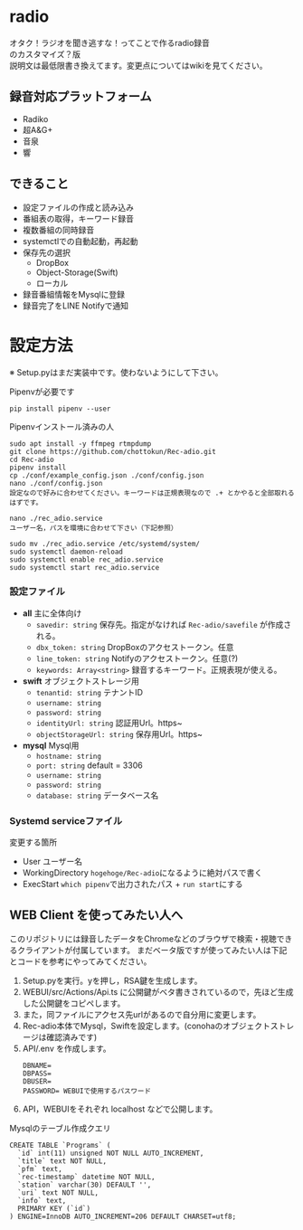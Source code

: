 # radio
オタク！ラジオを聞き逃すな！ってことで作るradio録音  
のカスタマイズ？版  
説明文は最低限書き換えてます。変更点についてはwikiを見てください。  

## 録音対応プラットフォーム
- Radiko
- 超A&G+
- 音泉
- 響

## できること
- 設定ファイルの作成と読み込み
- 番組表の取得，キーワード録音
- 複数番組の同時録音
- systemctlでの自動起動，再起動
- 保存先の選択
    - DropBox
    - Object-Storage(Swift)
    - ローカル
- 録音番組情報をMysqlに登録
- 録音完了をLINE Notifyで通知

# 設定方法
※ Setup.pyはまだ実装中です。使わないようにして下さい。

Pipenvが必要です
```
pip install pipenv --user
```

Pipenvインストール済みの人
```
sudo apt install -y ffmpeg rtmpdump
git clone https://github.com/chottokun/Rec-adio.git
cd Rec-adio
pipenv install
cp ./conf/example_config.json ./conf/config.json
nano ./conf/config.json
設定なので好みに合わせてください。キーワードは正規表現なので .+ とかやると全部取れるはずです。

nano ./rec_adio.service
ユーザー名，パスを環境に合わせて下さい（下記参照）

sudo mv ./rec_adio.service /etc/systemd/system/
sudo systemctl daemon-reload
sudo systemctl enable rec_adio.service
sudo systemctl start rec_adio.service
```

### 設定ファイル
- **all** 主に全体向け
    - `savedir: string` 保存先。指定がなければ `Rec-adio/savefile` が作成される。
    - `dbx_token: string` DropBoxのアクセストークン。任意
    - `line_token: string` Notifyのアクセストークン。任意(?)
    - `keywords: Array<string>` 録音するキーワード。正規表現が使える。
- **swift** オブジェクトストレージ用
    - `tenantid: string` テナントID
    - `username: string`
    - `password: string`
    - `identityUrl: string` 認証用Url。https~
    - `objectStorageUrl: string` 保存用Url。https~
- **mysql** Mysql用
    - `hostname: string`
    - `port: string` default = 3306
    - `username: string`
    - `password: string`
    - `database: string` データベース名

### Systemd serviceファイル
変更する箇所
- User ユーザー名
- WorkingDirectory `hogehoge/Rec-adio`になるように絶対パスで書く
- ExecStart `which pipenv`で出力されたパス + `run start`にする

## WEB Client を使ってみたい人へ
このリポジトリには録音したデータをChromeなどのブラウザで検索・視聴できるクライアントが付属しています。
まだベータ版ですが使ってみたい人は下記とコードを参考にやってみてください。

1. Setup.pyを実行。yを押し，RSA鍵を生成します。
2. WEBUI/src/Actions/Api.ts に公開鍵がベタ書きされているので，先ほど生成した公開鍵をコピペします。
1. また，同ファイルにアクセス先urlがあるので自分用に変更します。
3. Rec-adio本体でMysql，Swiftを設定します。(conohaのオブジェクトストレージは確認済みです)
2. API/.env を作成します。 
    ```
    DBNAME=
    DBPASS=
    DBUSER=
    PASSWORD= WEBUIで使用するパスワード
    ```
6. API，WEBUIをそれぞれ localhost などで公開します。

Mysqlのテーブル作成クエリ
```
CREATE TABLE `Programs` (
  `id` int(11) unsigned NOT NULL AUTO_INCREMENT,
  `title` text NOT NULL,
  `pfm` text,
  `rec-timestamp` datetime NOT NULL,
  `station` varchar(30) DEFAULT '',
  `uri` text NOT NULL,
  `info` text,
  PRIMARY KEY (`id`)
) ENGINE=InnoDB AUTO_INCREMENT=206 DEFAULT CHARSET=utf8;
```

